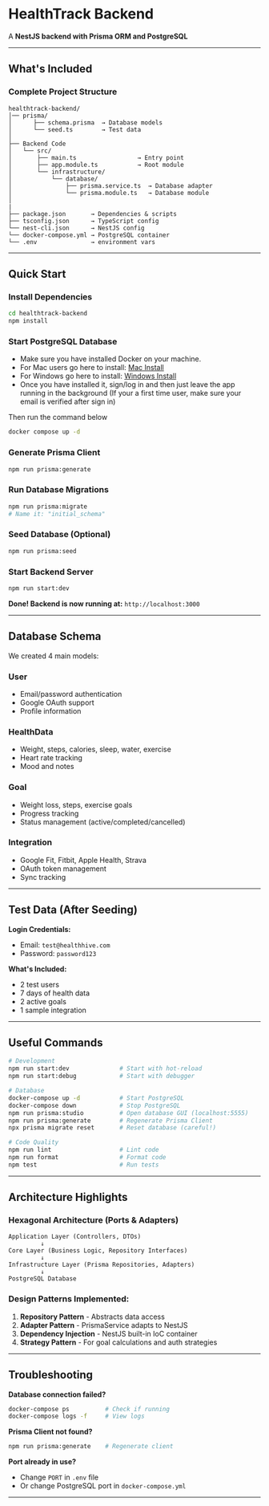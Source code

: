 #  HealthTrack Backend

A **NestJS backend with Prisma ORM and PostgreSQL** 

---

##  What's Included

### Complete Project Structure
```
healthtrack-backend/
│── prisma/
│      ├── schema.prisma  → Database models
│      └── seed.ts        → Test data
│
├── Backend Code
│   └── src/
│       ├── main.ts                 → Entry point
│       ├── app.module.ts           → Root module
│       └── infrastructure/
│           └── database/
│               ├── prisma.service.ts  → Database adapter
│               └── prisma.module.ts   → Database module
│
|
├── package.json       → Dependencies & scripts
├── tsconfig.json      → TypeScript config
└── nest-cli.json      → NestJS config
└── docker-compose.yml → PostgreSQL container
└── .env               → environment vars
```

---

##  Quick Start

###  Install Dependencies
```bash
cd healthtrack-backend
npm install
```

### Start PostgreSQL Database
- Make sure you have installed Docker on your machine.
- For Mac users go here to install: [Mac Install](https://docs.docker.com/desktop/setup/install/mac-install/)
- For Windows go here to install: [Windows Install](https://docs.docker.com/desktop/setup/install/windows-install/)
- Once you have installed it, sign/log in and then just leave the app running in the background (If your a first time user, make sure your email is verified after sign in)

Then run the command below

```bash
docker compose up -d
```

### Generate Prisma Client
```bash
npm run prisma:generate
```

### Run Database Migrations
```bash
npm run prisma:migrate
# Name it: "initial_schema"
```

### Seed Database (Optional)
```bash
npm run prisma:seed
```

### Start Backend Server
```bash
npm run start:dev
```

**Done! Backend is now running at:** `http://localhost:3000`

---

## Database Schema

We created 4 main models:

### User
- Email/password authentication
- Google OAuth support
- Profile information

### HealthData
- Weight, steps, calories, sleep, water, exercise
- Heart rate tracking
- Mood and notes

### Goal
- Weight loss, steps, exercise goals
- Progress tracking
- Status management (active/completed/cancelled)

### Integration
- Google Fit, Fitbit, Apple Health, Strava
- OAuth token management
- Sync tracking

---

## Test Data (After Seeding)

**Login Credentials:**
- Email: `test@healthhive.com`
- Password: `password123`

**What's Included:**
- 2 test users
- 7 days of health data
- 2 active goals
- 1 sample integration

---

## Useful Commands

```bash
# Development
npm run start:dev              # Start with hot-reload
npm run start:debug            # Start with debugger

# Database
docker-compose up -d           # Start PostgreSQL
docker-compose down            # Stop PostgreSQL
npm run prisma:studio          # Open database GUI (localhost:5555)
npm run prisma:generate        # Regenerate Prisma Client
npx prisma migrate reset       # Reset database (careful!)

# Code Quality
npm run lint                   # Lint code
npm run format                 # Format code
npm test                       # Run tests
```

---

## Architecture Highlights

### Hexagonal Architecture (Ports & Adapters)
```
Application Layer (Controllers, DTOs)
         ↓
Core Layer (Business Logic, Repository Interfaces)
         ↓
Infrastructure Layer (Prisma Repositories, Adapters)
         ↓
PostgreSQL Database
```

### Design Patterns Implemented:
1. **Repository Pattern** - Abstracts data access
2. **Adapter Pattern** - PrismaService adapts to NestJS
3. **Dependency Injection** - NestJS built-in IoC container
4. **Strategy Pattern** - For goal calculations and auth strategies

---


## Troubleshooting

**Database connection failed?**
```bash
docker-compose ps          # Check if running
docker-compose logs -f     # View logs
```

**Prisma Client not found?**
```bash
npm run prisma:generate    # Regenerate client
```

**Port already in use?**
- Change `PORT` in `.env` file
- Or change PostgreSQL port in `docker-compose.yml`

---

